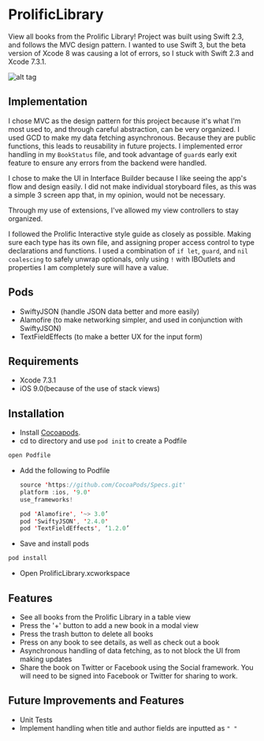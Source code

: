 # ProlificLibrary
View all books from the Prolific Library! Project was built using Swift 2.3, and follows the MVC design pattern. I wanted to use Swift 3, but the beta version of Xcode 8 was causing a lot of errors, so I stuck with Swift 2.3 and Xcode 7.3.1.

![alt tag](https://github.com/charleshkang/ProlificLibrary/blob/master/prolificlibrary_demo.gif)

## Implementation
I chose MVC as the design pattern for this project because it's what I'm most used to, and through careful abstraction, can be very organized. I used GCD to make my data fetching asynchronous. Because they are public functions, this leads to reusability in future projects. I implemented error handling in my `BookStatus` file, and took advantage of `guard`s early exit feature to ensure any errors from the backend were handled.

I chose to make the UI in Interface Builder because I like seeing the app's flow and design easily. I did not make individual storyboard files, as this was a simple 3 screen app that, in my opinion, would not be necessary.

Through my use of extensions, I've allowed my view controllers to stay organized.

I followed the Prolific Interactive style guide as closely as possible. Making sure each type has its own file, and assigning proper access control to type declarations and functions. I used a combination of `if let`, `guard`, and `nil coalescing` to safely unwrap optionals, only using `!` with IBOutlets and properties I am completely sure will have a value.

## Pods
- SwiftyJSON (handle JSON data better and more easily)
- Alamofire (to make networking simpler, and used in conjunction with SwiftyJSON)
- TextFieldEffects (to make a better UX for the input form)

## Requirements
- Xcode 7.3.1
- iOS 9.0(because of the use of stack views)

## Installation
- Install [Cocoapods](http://guides.cocoapods.org/using/getting-started.html#installation).
- cd to directory and use `pod init` to create a Podfile

```swift
open Podfile
```
- Add the following to Podfile
  ```swift
  source 'https://github.com/CocoaPods/Specs.git'
  platform :ios, '9.0'
  use_frameworks!

  pod 'Alamofire', '~> 3.0’
  pod 'SwiftyJSON', '2.4.0'
  pod 'TextFieldEffects', ‘1.2.0’
  ```
- Save and install pods
```swift
pod install
```
- Open ProlificLibrary.xcworkspace

## Features
- See all books from the Prolific Library in a table view
- Press the '+' button to add a new book in a modal view
- Press the trash button to delete all books
- Press on any book to see details, as well as check out a book
- Asynchronous handling of data fetching, as to not block the UI from making updates
- Share the book on Twitter or Facebook using the Social framework. You will need to be signed into Facebook or Twitter for sharing to work.

## Future Improvements and Features
- Unit Tests
- Implement handling when title and author fields are inputted as `" " `

